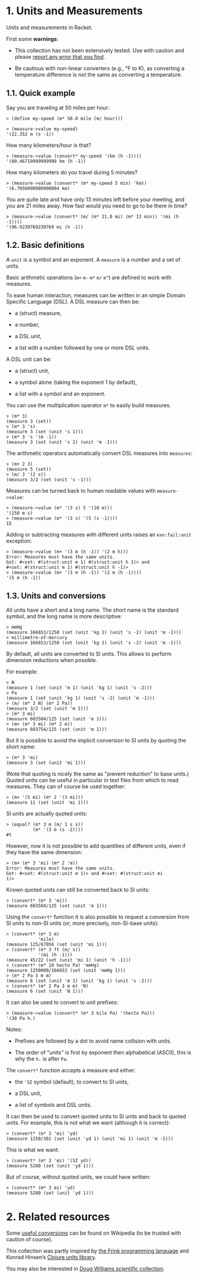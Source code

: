 # 1. Units and Measurements

Units and measurements in Racket.

First some **warnings**:

* This collection has not been extensively tested. Use with caution and
  please [report any error that you
  find](https://github.com/Metaxal/measures/issues).

* Be cautious with non-linear converters (e.g., °F to K), as converting
  a temperature difference is not the same as converting a temperature.

## 1.1. Quick example

Say you are traveling at 50 miles per hour:

```racket
> (define my-speed (m* 50.0 mile (m/ hour)))
                                            
> (measure->value my-speed)                 
'(22.352 m (s -1))                          
```

How many kilometers/hour is that?

```racket
> (measure->value (convert* my-speed '(km (h -1))))
'(80.46719999999999 km (h -1))                     
```

How many kilometers do you travel during 5 minutes?

```racket
> (measure->value (convert* (m* my-speed 5 min) 'km))
'(6.7056000000000004 km)                             
```

You are quite late and have only 13 minutes left before your meeting,
and you are 21 miles away. How fast would you need to go to be there in
time?

```racket
> (measure->value (convert* (m/ (m* 21.0 mi) (m* 13 min)) '(mi (h -1))))
'(96.9230769230769 mi (h -1))                                           
```

## 1.2. Basic definitions

A `unit` is a symbol and an exponent. A `measure` is a number and a set
of units.

Basic arithmetic operations (`m+` `m-` `m*` `m/` `m^`) are defined to
work with measures.

To ease human interaction, measures can be written in an simple Domain
Specific Language (DSL). A DSL measure can then be:

* a (struct) measure,

* a number,

* a DSL unit,

* a list with a number followed by one or more DSL units.

A DSL unit can be:

* a (struct) unit,

* a symbol alone (taking the exponent 1 by default),

* a list with a symbol and an exponent.

You can use the multiplication operator `m*` to easily build measures.

```racket
> (m* 3)                                  
(measure 3 (set))                         
> (m* 3 's)                               
(measure 3 (set (unit 's 1)))             
> (m* 3 's '(m -1))                       
(measure 3 (set (unit 's 1) (unit 'm -1)))
```

The arithmetic operators automatically convert DSL measures into
`measures`:

```racket
> (m+ 2 3)                      
(measure 5 (set))               
> (m/ 3 '(2 s))                 
(measure 3/2 (set (unit 's -1)))
```

Measures can be turned back to human readable values with
`measure->value`:

```racket
> (measure->value (m* '(3 s) 5 '(10 m)))  
'(150 m s)                                
> (measure->value (m* '(3 s) '(5 (s -1))))
15                                        
```

Adding or subtracting measures with different units raises an
`exn:fail:unit` exception:

```racket
> (measure->value (m+ '(3 m (h -1)) '(2 m h)))        
Error: Measures must have the same units.             
Got: #<set: #(struct:unit m 1) #(struct:unit h 1)> and
#<set: #(struct:unit m 1) #(struct:unit h -1)>        
> (measure->value (m+ '(3 m (h -1)) '(2 m (h -1))))   
'(5 m (h -1))                                         
```

## 1.3. Units and conversions

All units have a short and a long name. The short name is the standard
symbol, and the long name is more descriptive:

```racket
> mmHg                                                            
(measure 166653/1250 (set (unit 'kg 1) (unit 's -2) (unit 'm -1)))
> millimetre-of-mercury                                           
(measure 166653/1250 (set (unit 'kg 1) (unit 's -2) (unit 'm -1)))
```

By default, all units are converted to SI units. This allows to perform
dimension reductions when possible.

For example:

```racket
> N                                                     
(measure 1 (set (unit 'm 1) (unit 'kg 1) (unit 's -2))) 
> Pa                                                    
(measure 1 (set (unit 'kg 1) (unit 's -2) (unit 'm -1)))
> (m/ (m* 3 N) (m* 2 Pa))                               
(measure 3/2 (set (unit 'm 2)))                         
> (m* 3 mi)                                             
(measure 603504/125 (set (unit 'm 1)))                  
> (m+ (m* 3 mi) (m* 2 m))                               
(measure 603754/125 (set (unit 'm 1)))                  
```

But it is possible to avoid the implicit conversion to SI units by
quoting the short name:

```racket
> (m* 3 'mi)                  
(measure 3 (set (unit 'mi 1)))
```

(Note that quoting is nicely the same as "prevent reduction" to base
units.) Quoted units can be useful in particular in text files from
which to read measures. They can of course be used together:

```racket
> (m+ '(5 mi) (m* 2 '(3 mi)))  
(measure 11 (set (unit 'mi 1)))
```

SI units are actually quoted units:

```racket
> (equal? (m* 3 m (m/ 1 s s))
          (m* '(3 m (s -2))))
#t                           
```

However, now it is not possible to add quantities of different units,
even if they have the same dimension:

```racket
> (m+ (m* 3 'mi) (m* 2 'm))                                
Error: Measures must have the same units.                  
Got: #<set: #(struct:unit m 1)> and #<set: #(struct:unit mi
1)>                                                        
```

Known quoted  units can still be converted back to SI units:

```racket
> (convert* (m* 3 'mi))               
(measure 603504/125 (set (unit 'm 1)))
```

Using the `convert*` function it is also possible to request a
conversion from SI units to non-SI units (or, more precisely,
non-SI-base units):

```racket
> (convert* (m* 3 m)                                   
            'mile)                                     
(measure 125/67056 (set (unit 'mi 1)))                 
> (convert* (m* 3 ft (m/ s))                           
            '(mi (h -1)))                              
(measure 45/22 (set (unit 'mi 1) (unit 'h -1)))        
> (convert* (m* 10 hecto Pa) 'mmHg)                    
(measure 1250000/166653 (set (unit 'mmHg 1)))          
> (m* 2 Pa 3 m m)                                      
(measure 6 (set (unit 'm 1) (unit 'kg 1) (unit 's -2)))
> (convert* (m* 2 Pa 3 m m) 'N)                        
(measure 6 (set (unit 'N 1)))                          
```

It can also be used to convert to unit prefixes:

```racket
> (measure->value (convert* (m* 3 kilo Pa) '(hecto Pa)))
'(30 Pa h.)                                             
```

Notes:

* Prefixes are followed by a dot to avoid name collision with units.

* The order of "units" is first by exponent then alphabetical (ASCII),
  this is why the `h.` is after `Pa`.

The `convert*` function accepts a measure and either:

* the `'SI` symbol (default), to convert to SI units,

* a DSL unit,

* a list of symbols and DSL units.

It can then be used to convert quoted units to SI units and back to
quoted units. For example, this is not what we want (although it is
correct):

```racket
> (convert* (m* 3 'mi) 'yd)                                    
(measure 1250/381 (set (unit 'yd 1) (unit 'mi 1) (unit 'm -1)))
```

This is what we want:

```racket
> (convert* (m* 3 'mi) '(SI yd)) 
(measure 5280 (set (unit 'yd 1)))
```

But of course, without quoted units, we could have written:

```racket
> (convert* (m* 3 mi) 'yd)       
(measure 5280 (set (unit 'yd 1)))
```

# 2. Related resources

Some [useful
conversions](http://en.wikipedia.org/wiki/SI\_derived\_unit) can be
found on Wikipedia (to be trusted with caution of course).

This collection was partly inspired by [the Frink programming
language](http://futureboy.us/frinkdocs/) and Konrad Hinsen’s [Clojure
units library](http://code.google.com/p/clj-units/).

You may also be interested in [Doug Williams scientific
collection](http://planet.racket-lang.org/package-source/williams/science.plt/4/2/planet-docs/science/physical-constants.html).
